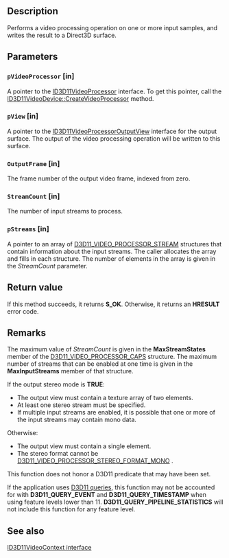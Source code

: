 ## Description

Performs a video processing operation on one or more input samples, and writes the result to a Direct3D surface.

## Parameters

### `pVideoProcessor` [in]

A pointer to the [ID3D11VideoProcessor](https://learn.microsoft.com/windows/win32/api/d3d11/nn-d3d11-id3d11videoprocessor) interface. To get this pointer, call the [ID3D11VideoDevice::CreateVideoProcessor](https://learn.microsoft.com/windows/win32/api/d3d11/nf-d3d11-id3d11videodevice-createvideoprocessor) method.

### `pView` [in]

A pointer to the [ID3D11VideoProcessorOutputView](https://learn.microsoft.com/windows/win32/api/d3d11/nn-d3d11-id3d11videoprocessoroutputview) interface for the output surface. The output of the video processing operation will be written to this surface.

### `OutputFrame` [in]

The frame number of the output video frame, indexed from zero.

### `StreamCount` [in]

The number of input streams to process.

### `pStreams` [in]

A pointer to an array of [D3D11_VIDEO_PROCESSOR_STREAM](https://learn.microsoft.com/windows/win32/api/d3d11/ns-d3d11-d3d11_video_processor_stream) structures that contain information about the input streams. The caller allocates the array and fills in each structure. The number of elements in the array is given in the *StreamCount* parameter.

## Return value

If this method succeeds, it returns **S_OK**. Otherwise, it returns an **HRESULT** error code.

## Remarks

The maximum value of *StreamCount* is given in the **MaxStreamStates** member of the [D3D11_VIDEO_PROCESSOR_CAPS](https://learn.microsoft.com/windows/win32/api/d3d11/ns-d3d11-d3d11_video_processor_caps) structure. The maximum number of streams that can be enabled at one time is given in the **MaxInputStreams** member of that structure.

If the output stereo mode is **TRUE**:

* The output view must contain a texture array of two elements.
* At least one stereo stream must be specified.
* If multiple input streams are enabled, it is possible that one or more of the input streams may contain mono data.

Otherwise:

* The output view must contain a single element.
* The stereo format cannot be [D3D11_VIDEO_PROCESSOR_STEREO_FORMAT_MONO](https://learn.microsoft.com/windows/win32/api/d3d11/ne-d3d11-d3d11_video_processor_stereo_format) .

This function does not honor a D3D11 predicate that may have been set.

If the application uses [D3D11 queries](https://learn.microsoft.com/windows/win32/api/d3d11/ne-d3d11-d3d11_query), this function may not be accounted for with **D3D11_QUERY_EVENT** and **D3D11_QUERY_TIMESTAMP** when using feature levels lower than 11. **D3D11_QUERY_PIPELINE_STATISTICS** will not include this function for any feature level.

## See also

[ID3D11VideoContext interface](https://learn.microsoft.com/windows/win32/api/d3d11/nn-d3d11-id3d11videocontext)